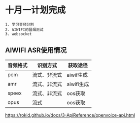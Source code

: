 # 十月一计划完成
```
1. 学习音频分割
2. AIWIFI的冒烟测试
3. websocket
```
## AIWIFI ASR使用情况

音频格式|识别方式|获取途径
---|---|---
pcm | 流式、非流式 | aiwif生成
amr | 流式、非流式 | aiwifi生成
speex | 流式、非流式 | oos获取
opus | 流式 | oos获取

https://rokid.github.io/docs/3-ApiReference/openvoice-api.html